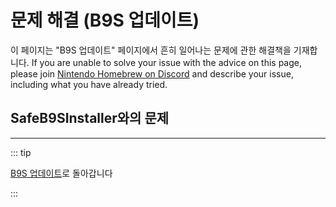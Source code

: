 # 문제 해결 (B9S 업데이트)

이 페이지는 "B9S 업데이트" 페이지에서 흔히 일어나는 문제에 관한 해결책을 기재합니다. If you are unable to solve your issue with the advice on this page, please join [Nintendo Homebrew on Discord](https://discord.gg/MWxPgEp) and describe your issue, including what you have already tried.

## SafeB9SInstaller와의 문제

<!--@include: ./_include/troubleshooting-sb9si-firm.md -->

<!--@include: ./_include/troubleshooting-sb9si-common.md -->

<!--@include: ./_include/troubleshooting-get-help-common.md -->

---

::: tip

[B9S 업데이트](updating-b9s)로 돌아갑니다

:::

<!--@include: ./_include/troubleshooting-return.md -->
